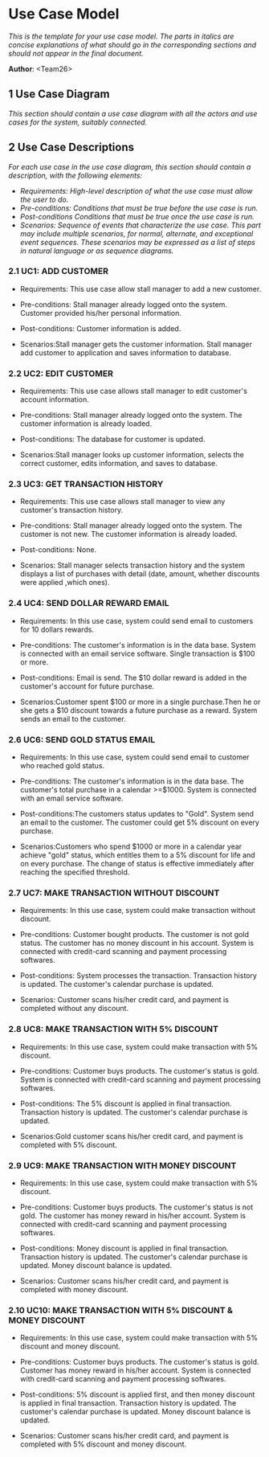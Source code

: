 # Use Case Model

*This is the template for your use case model. The parts in italics are concise explanations of what should go in the
corresponding sections and should not appear in the final document.*

**Author**: \<Team26\>

## 1 Use Case Diagram

*This section should contain a use case diagram with all the actors and use cases for the system, suitably connected.*

## 2 Use Case Descriptions

*For each use case in the use case diagram, this section should contain a description, with the following elements:*

- *Requirements: High-level description of what the use case must allow the user to do.*
- *Pre-conditions: Conditions that must be true before the use case is run.*
- *Post-conditions Conditions that must be true once the use case is run.*
- *Scenarios: Sequence of events that characterize the use case. This part may include multiple scenarios, for normal,
alternate, and exceptional event sequences. These scenarios may be expressed as a list of steps in natural language or
as sequence diagrams.*

### 2.1 UC1: ADD CUSTOMER
- Requirements: This use case allow stall manager to add a new customer.

- Pre-conditions: Stall manager already logged onto the system. Customer provided his/her personal information.

- Post-conditions: Customer information is added.

- Scenarios:Stall manager gets the customer information. Stall manager add customer to application and saves information
to database. 

### 2.2 UC2: EDIT CUSTOMER
- Requirements: This use case allows stall manager to edit customer's account information.

- Pre-conditions: Stall manager already logged onto the system. The customer information is already loaded.

- Post-conditions: The database for customer is updated.

- Scenarios:Stall manager looks up customer information, selects the correct customer, edits information, and saves to
database. 

### 2.3 UC3: GET TRANSACTION HISTORY
- Requirements: This use case allows stall manager to view any customer's transaction history.

- Pre-conditions: Stall manager already logged onto the system. The customer is not new. The customer information is
already loaded.

- Post-conditions: None.
- Scenarios: Stall manager selects transaction history and the system displays a list of purchases with detail (date,
amount, whether discounts were applied ,which ones).


### 2.4 UC4: SEND DOLLAR REWARD EMAIL
- Requirements: In this use case, system could send email to customers for 10 dollars rewards.

- Pre-conditions: The customer's information is in the data base. System is connected with an email service software.
Single transaction is $100 or more.
- Post-conditions: Email is send. The $10 dollar reward is added in the customer's account for future purchase.

- Scenarios:Customer spent $100 or more in a single purchase.Then he or she gets a $10 discount towards a future
purchase as a reward. System sends an email to the customer.

### 2.6 UC6: SEND GOLD STATUS EMAIL
- Requirements: In this use case, system could send email to customer who reached gold status.

- Pre-conditions: The customer's information is in the data base. The customer's total purchase in a calendar >=$1000.
System is connected with an email service software. 

- Post-conditions:The customers status updates to "Gold". System send an email to the customer. The customer could get
5% discount on every purchase.

- Scenarios:Customers who spend $1000 or more in a calendar year achieve "gold" status, which entitles them to a 5%
discount for life and on every purchase. The change of status is effective immediately after reaching the specified
threshold. 

### 2.7 UC7: MAKE TRANSACTION WITHOUT DISCOUNT
- Requirements: In this use case, system could make transaction without discount.

- Pre-conditions: Customer bought products. The customer is not gold status. The customer has no money discount in his
account. System is connected with credit-card scanning and payment processing softwares. 

- Post-conditions: System processes the transaction. Transaction history is updated. The customer's calendar purchase
is updated.
 
- Scenarios: Customer scans his/her credit card, and payment is completed without any discount.

### 2.8 UC8: MAKE TRANSACTION WITH 5% DISCOUNT
- Requirements: In this use case, system could make transaction with 5% discount.

- Pre-conditions: Customer buys products. The customer's status is gold. System is connected with credit-card scanning
and payment processing softwares.

- Post-conditions: The 5% discount is applied in final transaction. Transaction history is updated. The customer's
calendar purchase is updated.

- Scenarios:Gold customer scans his/her credit card, and payment is completed with 5% discount.

### 2.9 UC9: MAKE TRANSACTION WITH MONEY DISCOUNT
- Requirements: In this use case, system could make transaction with 5% discount.

- Pre-conditions: Customer buys products. The customer's status is not gold. The customer has money reward in his/her
account. System is connected with credit-card scanning and payment processing softwares.

- Post-conditions: Money discount is applied in final transaction. Transaction history is updated. The customer's
calendar purchase is updated. Money discount balance is updated.

- Scenarios: Customer scans his/her credit card, and payment is completed with money discount.

### 2.10 UC10: MAKE TRANSACTION WITH 5% DISCOUNT & MONEY DISCOUNT
- Requirements: In this use case, system could make transaction with 5% discount and money discount.

- Pre-conditions: Customer buys products. The customer's status is gold. Customer has money reward in his/her account.
System is connected with credit-card scanning and payment processing softwares.

- Post-conditions: 5% discount is applied first, and then money discount is applied in final transaction. Transaction
history is updated. The customer's calendar purchase is updated. Money discount balance is updated.

- Scenarios: Customer scans his/her credit card, and payment is completed with 5% discount and money discount.

